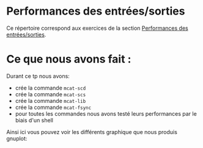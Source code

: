 #   Performances des entrées/sorties

Ce répertoire correspond aux exercices de la section
[Performances des entrées/sorties](http://www.fil.univ-lille1.fr/~hym/e/pds/tp/tdfs-perfio.html).

# Ce que nous avons fait :

Durant ce tp nous avons:
- crée la commande `mcat-scd`
- crée la commande `mcat-scs`
- crée la commande `mcat-lib`
- crée la commande `mcat-fsync`
- pour toutes les commandes nous avons testé leurs performances par le biais d'un shell

Ainsi ici vous pouvez voir les différents graphique que nous produis gnuplot: